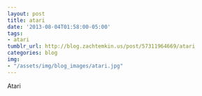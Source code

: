 ```yaml
---
layout: post
title: atari
date: '2013-08-04T01:58:00-05:00'
tags:
- atari
tumblr_url: http://blog.zachtemkin.us/post/57311964669/atari
categories: blog
img:
- "/assets/img/blog_images/atari.jpg" 
---
```

Atari
